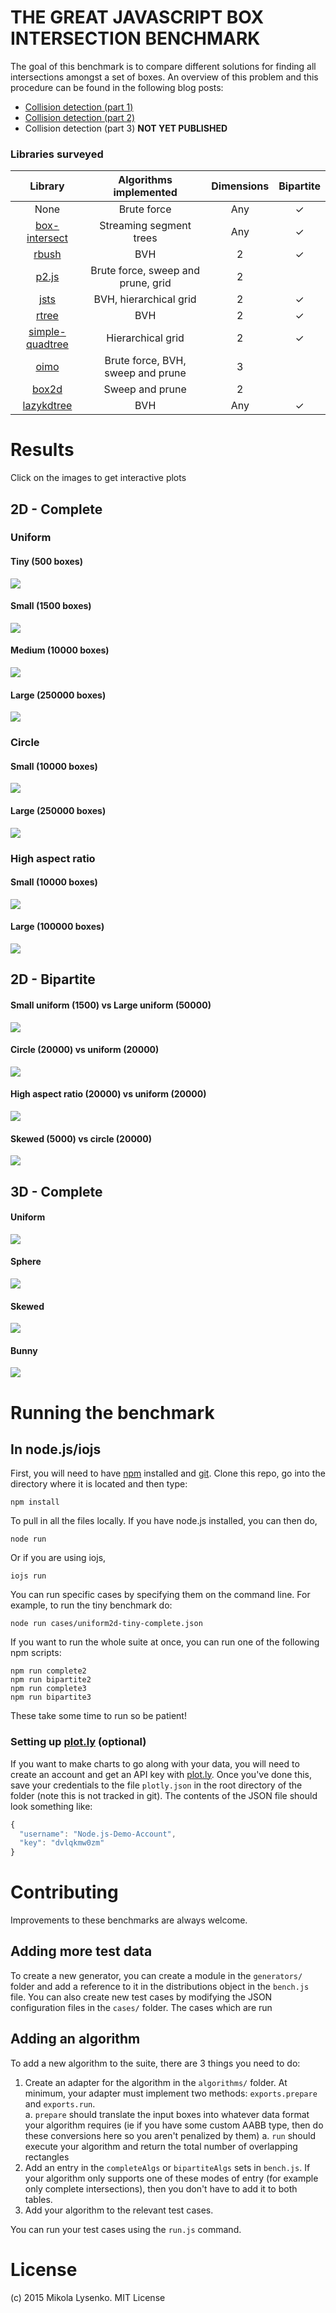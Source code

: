# THE GREAT JAVASCRIPT BOX INTERSECTION BENCHMARK

The goal of this benchmark is to compare different solutions for finding all intersections amongst a set of boxes.  An overview of this problem and this procedure can be found in the following blog posts:

* [Collision detection (part 1)](http://0fps.net/2015/01/07/collision-detection-part-1/)
* [Collision detection (part 2)](http://0fps.net/2015/01/18/collision-detection-part-2/)
* Collision detection (part 3) **NOT YET PUBLISHED**

### Libraries surveyed

| Library | Algorithms implemented | Dimensions | Bipartite |
|:-------:|:----------------------:|:----------:|:---------:|
| None | Brute force | Any | ✓ |
| [box-intersect](https://github.com/mikolalysenko/box-intersect) | Streaming segment trees | Any | ✓ |
| [rbush](https://github.com/mourner/rbush) | BVH | 2 | ✓ |
| [p2.js](https://github.com/schteppe/p2.js) | Brute force, sweep and prune, grid | 2 | |
| [jsts](https://github.com/bjornharrtell/jsts) | BVH, hierarchical grid | 2 | ✓ |
| [rtree](https://github.com/leaflet-extras/RTree) | BVH | 2 | ✓ |
| [simple-quadtree](https://github.com/asaarinen/qtree) | Hierarchical grid | 2 | ✓ |
| [oimo](https://github.com/lo-th/Oimo.js/) | Brute force, BVH, sweep and prune | 3 | |
| [box2d](http://box2d.org/) | Sweep and prune | 2 | |
| [lazykdtree](https://github.com/0x0539/kdtree) | BVH | Any | ✓ |

# Results

Click on the images to get interactive plots

## 2D - Complete

### Uniform

#### Tiny (500 boxes)

[<img src="https://plot.ly/~MikolaLysenko/124/image.svg">](https://plot.ly/~MikolaLysenko/124)

#### Small (1500 boxes)

[<img src="https://plot.ly/~MikolaLysenko/125/image.svg">](https://plot.ly/~MikolaLysenko/125)

#### Medium (10000 boxes)

[<img src="https://plot.ly/~MikolaLysenko/127/image.svg">](https://plot.ly/~MikolaLysenko/127)

#### Large (250000 boxes)

[<img src="https://plot.ly/~MikolaLysenko/129/image.svg">](https://plot.ly/~MikolaLysenko/129)

### Circle

#### Small (10000 boxes)

[<img src="https://plot.ly/~MikolaLysenko/130/image.svg">](https://plot.ly/~MikolaLysenko/130)

#### Large (250000 boxes)

[<img src="https://plot.ly/~MikolaLysenko/131/image.svg">](https://plot.ly/~MikolaLysenko/131)

### High aspect ratio

#### Small (10000 boxes)

[<img src="https://plot.ly/~MikolaLysenko/132/image.svg">](https://plot.ly/~MikolaLysenko/132)

#### Large (100000 boxes)

[<img src="https://plot.ly/~MikolaLysenko/139/image.svg">](https://plot.ly/~MikolaLysenko/139)

## 2D - Bipartite

#### Small uniform (1500) vs Large uniform (50000)

[<img src="https://plot.ly/~MikolaLysenko/147/image.svg">](https://plot.ly/~MikolaLysenko/147)

#### Circle (20000) vs uniform (20000)

[<img src="https://plot.ly/~MikolaLysenko/148/image.svg">](https://plot.ly/~MikolaLysenko/148)

#### High aspect ratio (20000) vs uniform (20000)

[<img src="https://plot.ly/~MikolaLysenko/150/image.svg">](https://plot.ly/~MikolaLysenko/150)

#### Skewed (5000) vs circle (20000)

[<img src="https://plot.ly/~MikolaLysenko/151/image.svg">](https://plot.ly/~MikolaLysenko/151)

## 3D - Complete

#### Uniform

[<img src="https://plot.ly/~MikolaLysenko/152/image.svg">](https://plot.ly/~MikolaLysenko/152)

#### Sphere

[<img src="https://plot.ly/~MikolaLysenko/153/image.svg">](https://plot.ly/~MikolaLysenko/153)

#### Skewed

[<img src="https://plot.ly/~MikolaLysenko/154/image.svg">](https://plot.ly/~MikolaLysenko/154)

#### Bunny

[<img src="https://plot.ly/~MikolaLysenko/155/image.svg">](https://plot.ly/~MikolaLysenko/155)

# Running the benchmark

## In node.js/iojs

First, you will need to have [npm](https://www.npmjs.com/) installed and [git](http://git-scm.com/).  Clone this repo, go into the directory where it is located and then type:

```
npm install
```

To pull in all the files locally.  If you have node.js installed, you can then do,

```
node run
```

Or if you are using iojs,

```
iojs run
```

You can run specific cases by specifying them on the command line.  For example, to run the tiny benchmark do:

```
node run cases/uniform2d-tiny-complete.json
```

If you want to run the whole suite at once, you can run one of the following npm scripts:

```
npm run complete2
npm run bipartite2
npm run complete3
npm run bipartite3
```

These take some time to run so be patient!

### Setting up [plot.ly](https://plot.ly/)  (optional)

If you want to make charts to go along with your data, you will need to create an account and get an API key with [plot.ly](https://plot.ly/).  Once you've done this, save your credentials to the file `plotly.json` in the root directory of the folder (note this is not tracked in git).  The contents of the JSON file should look something like:

```javascript
{
  "username": "Node.js-Demo-Account",
  "key": "dvlqkmw0zm"
}
```

# Contributing

Improvements to these benchmarks are always welcome.  

## Adding more test data

To create a new generator, you can create a module in the `generators/` folder and add a reference to it in the distributions object in the `bench.js` file.  You can also create new test cases by modifying the JSON configuration files in the `cases/` folder.  The cases which are run

## Adding an algorithm

To add a new algorithm to the suite, there are 3 things you need to do:

1.  Create an adapter for the algorithm in the `algorithms/` folder.  At minimum, your adapter must implement two methods:  `exports.prepare` and `exports.run`.  
    a. `prepare` should translate the input boxes into whatever data format your algorithm requires (ie if you have some custom AABB type, then do these conversions here so you aren't penalized by them)
    a. `run` should execute your algorithm and return the total number of overlapping rectangles
2.  Add an entry in the `completeAlgs` or `bipartiteAlgs` sets in `bench.js`.  If your algorithm only supports one of these modes of entry (for example only complete intersections), then you don't have to add it to both tables.
3.  Add your algorithm to the relevant test cases.

You can run your test cases using the `run.js` command.

# License
(c) 2015 Mikola Lysenko. MIT License
